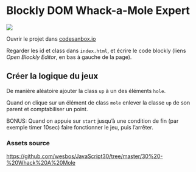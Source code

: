 # Blockly DOM Whack-a-Mole Expert

[![](https://codesandbox.io/static/img/play-codesandbox.svg)](https://codesandbox.io/s/github/bfritscher/cours-html-exercices/tree/master/DOM_Whack-a-Mole_Expert)

Ouvrir le projet dans [codesanbox.io](https://codesandbox.io/s/github/bfritscher/cours-html-exercices/tree/master/DOM_Whack-a-Mole_Expert)

Regarder les id et class dans `index.html`, et écrire le code blockly (liens *Open Blockly Editor*, en bas à gauche de la page).

## Créer la logique du jeux

De manière aléatoire ajouter la class `up` à un des éléments `hole`.

Quand on clique sur un élément de class `mole` enlever la classe `up` de son parent et comptabiliser un point.

BONUS: Quand on appuie sur `start` jusqu’à une condition de fin (par exemple timer 10sec) faire fonctionner le jeu, puis l’arrêter.

### Assets source

 https://github.com/wesbos/JavaScript30/tree/master/30%20-%20Whack%20A%20Mole